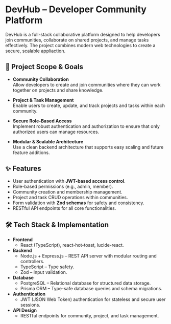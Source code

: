 # DevHub – Developer Community Platform

DevHub is a full-stack collaborative platform designed to help developers join communities, collaborate on shared projects, and manage tasks effectively. The project combines modern web technologies to create a secure, scalable appliaction.

## 🌟 Project Scope & Goals

- **Community Collaboration**  
  Allow developers to create and join communities where they can work together on projects and share knowledge.

- **Project & Task Management**  
  Enable users to create, update, and track projects and tasks within each community.

- **Secure Role-Based Access**  
  Implement robust authentication and authorization to ensure that only authorized users can manage resources.

- **Modular & Scalable Architecture**  
  Use a clean backend architecture that supports easy scaling and future feature additions.

## ✨ Features

- User authentication with **JWT-based access control**.
- Role-based permissions (e.g., admin, member).
- Community creation and membership management.
- Project and task CRUD operations within communities.
- Form validation with **Zod schemas** for safety and consistency.
- RESTful API endpoints for all core functionalities.

## 🛠️ Tech Stack & Implementation

- **Frontend**
  - React (TypeScript), react-hot-toast, lucide-react.
- **Backend**
  - Node.js + Express.js – REST API server with modular routing and controllers.
  - TypeScript – Type safety.
  - Zod – Input validation.
- **Database**
  - PostgreSQL – Relational database for structured data storage.
  - Prisma ORM – Type-safe database queries and schema migrations.
- **Authentication**
  - JWT (JSON Web Token) authentication for stateless and secure user sessions.
- **API Design**
  - RESTful endpoints for community, project, and task management.

